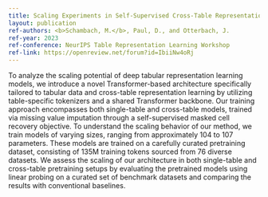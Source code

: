 ```yaml
---
title: Scaling Experiments in Self-Supervised Cross-Table Representation Learning
layout: publication
ref-authors: <b>Schambach, M.</b>, Paul, D., and Otterbach, J.
ref-year: 2023
ref-conference: NeurIPS Table Representation Learning Workshop
ref-link: https://openreview.net/forum?id=IbiiNw4oRj
---
```


To analyze the scaling potential of deep tabular representation learning models, we introduce a novel Transformer-based architecture specifically tailored to tabular data and cross-table representation learning by utilizing table-specific tokenizers and a shared Transformer backbone. Our training approach encompasses both single-table and cross-table models, trained via missing value imputation through a self-supervised masked cell recovery objective. To understand the scaling behavior of our method, we train models of varying sizes, ranging from approximately 104 to 107 parameters. These models are trained on a carefully curated pretraining dataset, consisting of 135M training tokens sourced from 76 diverse datasets. We assess the scaling of our architecture in both single-table and cross-table pretraining setups by evaluating the pretrained models using linear probing on a curated set of benchmark datasets and comparing the results with conventional baselines.
